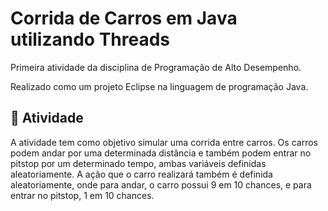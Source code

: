 # Corrida de Carros em Java utilizando Threads

Primeira atividade da disciplina de Programação de Alto Desempenho.

Realizado como um projeto Eclipse na linguagem de programação Java.

## :wrench: Atividade
A atividade tem como objetivo simular uma corrida entre carros. Os carros podem andar por uma determinada distância e também podem entrar no pitstop por um determinado tempo, ambas variáveis definidas aleatoriamente. A ação que o carro realizará também é definida aleatoriamente, onde para andar, o carro possui 9 em 10 chances, e para entrar no pitstop, 1 em 10 chances.
